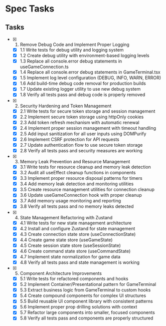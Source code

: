 # Spec Tasks

## Tasks

- [x] 1. Remove Debug Code and Implement Proper Logging
  - [x] 1.1 Write tests for debug utility and logging system
  - [x] 1.2 Create debug utility with environment-based logging levels
  - [x] 1.3 Replace all console.error debug statements in useGameConnection.ts
  - [x] 1.4 Replace all console.error debug statements in GameTerminal.tsx
  - [x] 1.5 Implement log level configuration (DEBUG, INFO, WARN, ERROR)
  - [x] 1.6 Add build-time debug code removal for production builds
  - [x] 1.7 Update existing logger utility to use new debug system
  - [x] 1.8 Verify all tests pass and debug code is properly removed

- [x] 2. Security Hardening and Token Management
  - [x] 2.1 Write tests for secure token storage and session management
  - [x] 2.2 Implement secure token storage using httpOnly cookies
  - [x] 2.3 Add token refresh mechanism with automatic renewal
  - [x] 2.4 Implement proper session management with timeout handling
  - [x] 2.5 Add input sanitization for all user inputs using DOMPurify
  - [x] 2.6 Implement CSRF protection for API requests
  - [x] 2.7 Update authentication flow to use secure token storage
  - [x] 2.8 Verify all tests pass and security measures are working

- [x] 3. Memory Leak Prevention and Resource Management
  - [x] 3.1 Write tests for resource cleanup and memory leak detection
  - [x] 3.2 Audit all useEffect cleanup functions in components
  - [x] 3.3 Implement proper resource disposal patterns for timers
  - [x] 3.4 Add memory leak detection and monitoring utilities
  - [x] 3.5 Create resource management utilities for connection cleanup
  - [x] 3.6 Update useGameConnection hook with proper cleanup
  - [x] 3.7 Add memory usage monitoring and reporting
  - [x] 3.8 Verify all tests pass and no memory leaks detected

- [x] 4. State Management Refactoring with Zustand
  - [x] 4.1 Write tests for new state management architecture
  - [x] 4.2 Install and configure Zustand for state management
  - [x] 4.3 Create connection state store (useConnectionState)
  - [x] 4.4 Create game state store (useGameState)
  - [x] 4.5 Create session state store (useSessionState)
  - [x] 4.6 Create command state store (useCommandState)
  - [x] 4.7 Implement state normalization for game data
  - [x] 4.8 Verify all tests pass and state management is working

- [x] 5. Component Architecture Improvements
  - [x] 5.1 Write tests for refactored components and hooks
  - [x] 5.2 Implement Container/Presentational pattern for GameTerminal
  - [x] 5.3 Extract business logic from GameTerminal to custom hooks
  - [x] 5.4 Create compound components for complex UI structures
  - [x] 5.5 Build reusable UI component library with consistent patterns
  - [x] 5.6 Implement proper prop drilling solutions with context
  - [x] 5.7 Refactor large components into smaller, focused components
  - [x] 5.8 Verify all tests pass and components are properly structured
